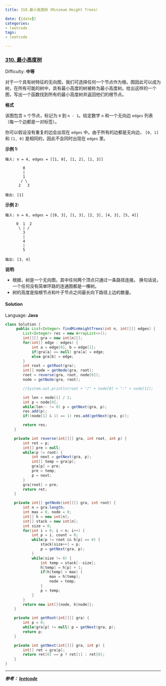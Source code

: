 ```yaml
---
title: 310.最小高度树（Minimum Height Trees）

date: {{date}}
categories:
- leetcode
tags:
- leetcode

---
```

### [310\. 最小高度树](https://leetcode-cn.com/problems/minimum-height-trees/)

Difficulty: **中等**


对于一个具有树特征的无向图，我们可选择任何一个节点作为根。图因此可以成为树，在所有可能的树中，具有最小高度的树被称为最小高度树。给出这样的一个图，写出一个函数找到所有的最小高度树并返回他们的根节点。

**格式**

该图包含 `n` 个节点，标记为 `0` 到 `n - 1`。给定数字 `n` 和一个无向边 `edges` 列表（每一个边都是一对标签）。

你可以假设没有重复的边会出现在 `edges` 中。由于所有的边都是无向边， `[0, 1]`和 `[1, 0]` 是相同的，因此不会同时出现在 `edges` 里。

**示例 1:**

```
输入: n = 4, edges = [[1, 0], [1, 2], [1, 3]]

        0
        |
        1
       / \
      2   3

输出: [1]
```

**示例 2:**

```
输入: n = 6, edges = [[0, 3], [1, 3], [2, 3], [4, 3], [5, 4]]

     0  1  2
      \ | /
        3
        |
        4
        |
        5

输出: [3, 4]
```

**说明**:

*   根据，树是一个无向图，其中任何两个顶点只通过一条路径连接。 换句话说，一个任何没有简单环路的连通图都是一棵树。
*   树的高度是指根节点和叶子节点之间最长向下路径上边的数量。


#### Solution

Language: **Java**

```java
class Solution {
     public List<Integer> findMinHeightTrees(int n, int[][] edges) {
        List<Integer> res = new ArrayList<>();
        int[][] gra = new int[n][];
        for(int[] edge : edges) {
            int a = edge[0], b = edge[1];
            if(gra[a] == null) gra[a] = edge;
            else gra[b] = edge;
        }
        int root = getRoot(gra);
        int[] node = getNode(gra, root);
        root = reverse(gra, root, node[0]);
        node = getNode(gra, root);

        //System.out.println(root + "/" + node[0] + ":" + node[1]);

        int len = node[1] / 2;
        int p = node[0];
        while(len-- != 0) p = getNext(gra, p);
        res.add(p);
        if((node[1] & 1) == 1) res.add(getNext(gra, p));

        return res;
    }

    private int reverse(int[][] gra, int root, int p) {
        int ret = p;
        int[] pre = null;
        while(p != root) {
            int next = getNext(gra, p);
            int[] temp = gra[p];
            gra[p] = pre;
            pre = temp;
            p = next;
        }
        gra[root] = pre;
        return ret;
    }

    private int[] getNode(int[][] gra, int root) {
        int n = gra.length;
        int max = 0, node = 0;
        int[] h = new int[n];
        int[] stack = new int[n];
        int size = 0;
        for(int i = 0; i < n; i++) {
            int p = i, count = 0;
            while(p != root && h[p] == 0) {
                stack[size++] = p;
                p = getNext(gra, p);
            }
            while(size != 0) {
                int temp = stack[--size];
                h[temp] = h[p] + 1;
                if(h[temp] > max) {
                    max = h[temp];
                    node = temp;
                }
                p = temp;
            }
        }
        return new int[]{node, h[node]};
    }

    private int getRoot(int[][] gra) {
        int p = 0;
        while(gra[p] != null) p = getNext(gra, p);
        return p;
    }

    private int getNext(int[][] gra, int p) {
        int[] ret = gra[p];
        return ret[0] == p ? ret[1] : ret[0];
    }
}
```

---
***参考：
[leetcode](https://leetcode-cn.com/problems/minimum-height-trees/submissions/)***
